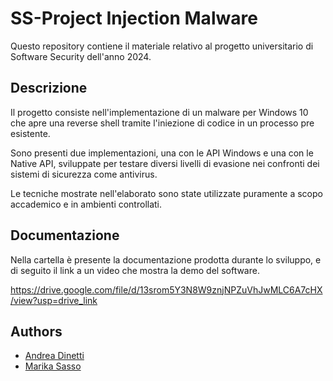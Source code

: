 
# SS-Project Injection Malware

Questo repository contiene il materiale relativo al progetto universitario di Software Security dell'anno 2024.


 
## Descrizione

Il progetto consiste nell'implementazione di un malware per Windows 10 che apre una reverse shell tramite l'iniezione di codice in un processo pre esistente.

Sono presenti due implementazioni, una con le API Windows e una con le Native API, sviluppate per testare diversi livelli di evasione nei confronti dei sistemi di sicurezza come antivirus.

Le tecniche mostrate nell'elaborato sono state utilizzate puramente a scopo accademico e in ambienti controllati.

## Documentazione

Nella cartella è presente la documentazione prodotta durante lo sviluppo, e di seguito il link a un video che mostra la demo del software.

https://drive.google.com/file/d/13srom5Y3N8W9znjNPZuVhJwMLC6A7cHX/view?usp=drive_link


## Authors

- [Andrea Dinetti](https://github.com/AndreaDino)
- [Marika Sasso](https://github.com/MarikaSasso)

